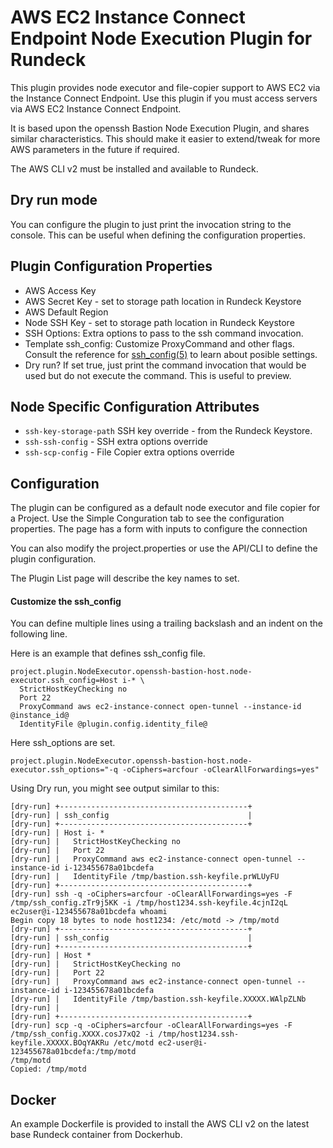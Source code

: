 # AWS EC2 Instance Connect Endpoint Node Execution Plugin for Rundeck

This plugin provides node executor and file-copier support to AWS EC2 via the Instance Connect Endpoint. 
Use this plugin if you must access servers via AWS EC2 Instance Connect Endpoint.

It is based upon the openssh Bastion Node Execution Plugin, and shares similar characteristics. This should make it easier to extend/tweak for more AWS parameters in the future if required.

The AWS CLI v2 must be installed and available to Rundeck. 

## Dry run mode
You can configure the plugin to just print the invocation string to the console.
This can be useful when defining the configuration properties.

## Plugin Configuration Properties
* AWS Access Key
* AWS Secret Key - set to storage path location in Rundeck Keystore
* AWS Default Region
* Node SSH Key  - set to storage path location in Rundeck Keystore
* SSH Options: Extra options to pass to the ssh command invocation. 
* Template ssh_config: Customize ProxyCommand and other flags. Consult the reference for [ssh_config(5)](https://linux.die.net/man/5/ssh_config) to learn about posible settings.
* Dry run? If set true, just print the command invocation that would be used but do not execute the command. This is useful to preview.

## Node Specific Configuration Attributes

* `ssh-key-storage-path` SSH key override - from the Rundeck Keystore.
* `ssh-ssh-config` - SSH extra options override
* `ssh-scp-config` - File Copier extra options override

## Configuration 

The plugin can be configured as a default node executor and file copier for a Project. Use the Simple Conguration tab to see the configuration properties. The page has a form with inputs to configure the connection

You can also modify the project.properties or use the API/CLI to define the plugin configuration.

The Plugin List page will describe the key names to set.

#### Customize the ssh_config 

You can define multiple lines using a trailing backslash and an indent on the following line.

Here is an example that defines ssh_config file. 

    project.plugin.NodeExecutor.openssh-bastion-host.node-executor.ssh_config=Host i-* \
      StrictHostKeyChecking no
      Port 22
      ProxyCommand aws ec2-instance-connect open-tunnel --instance-id @instance_id@
      IdentityFile @plugin.config.identity_file@

Here ssh_options are set.

    project.plugin.NodeExecutor.openssh-bastion-host.node-executor.ssh_options="-q -oCiphers=arcfour -oClearAllForwardings=yes"

Using Dry run, you might see output similar to this:

	[dry-run] +------------------------------------------+
	[dry-run] | ssh_config                               |
	[dry-run] +------------------------------------------+
	[dry-run] | Host i- *
	[dry-run] |   StrictHostKeyChecking no
	[dry-run] |   Port 22
	[dry-run] |   ProxyCommand aws ec2-instance-connect open-tunnel --instance-id i-123455678a01bcdefa
	[dry-run] |   IdentityFile /tmp/bastion.ssh-keyfile.prWLUyFU
	[dry-run] +------------------------------------------+
	[dry-run] ssh -q -oCiphers=arcfour -oClearAllForwardings=yes -F /tmp/ssh_config.zTr9j5KK -i /tmp/host1234.ssh-keyfile.4cjnI2qL ec2user@i-123455678a01bcdefa whoami
	Begin copy 18 bytes to node host1234: /etc/motd -> /tmp/motd
	[dry-run] +------------------------------------------+
	[dry-run] | ssh_config                               |
	[dry-run] +------------------------------------------+
	[dry-run] | Host *
	[dry-run] |   StrictHostKeyChecking no
	[dry-run] |   Port 22
	[dry-run] |   ProxyCommand aws ec2-instance-connect open-tunnel --instance-id i-123455678a01bcdefa
	[dry-run] |   IdentityFile /tmp/bastion.ssh-keyfile.XXXXX.WAlpZLNb
	[dry-run] | 
	[dry-run] +------------------------------------------+
	[dry-run] scp -q -oCiphers=arcfour -oClearAllForwardings=yes -F /tmp/ssh_config.XXXX.cosJ7xQ2 -i /tmp/host1234.ssh-keyfile.XXXXX.BOqYAKRu /etc/motd ec2-user@i-123455678a01bcdefa:/tmp/motd
	/tmp/motd
	Copied: /tmp/motd

## Docker

An example Dockerfile is provided to install the AWS CLI v2 on the latest base Rundeck container from Dockerhub.

